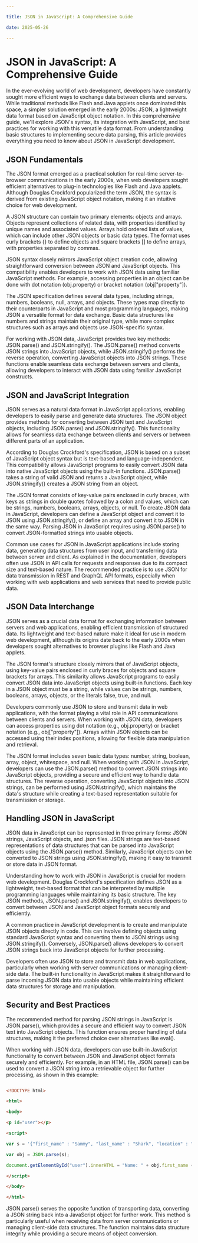 ```yaml
---

title: JSON in JavaScript: A Comprehensive Guide

date: 2025-05-26

---
```



# JSON in JavaScript: A Comprehensive Guide

In the ever-evolving world of web development, developers have constantly sought more efficient ways to exchange data between clients and servers. While traditional methods like Flash and Java applets once dominated this space, a simpler solution emerged in the early 2000s: JSON, a lightweight data format based on JavaScript object notation. In this comprehensive guide, we'll explore JSON's syntax, its integration with JavaScript, and best practices for working with this versatile data format. From understanding basic structures to implementing secure data parsing, this article provides everything you need to know about JSON in JavaScript development.


## JSON Fundamentals

The JSON format emerged as a practical solution for real-time server-to-browser communications in the early 2000s, when web developers sought efficient alternatives to plug-in technologies like Flash and Java applets. Although Douglas Crockford popularized the term JSON, the syntax is derived from existing JavaScript object notation, making it an intuitive choice for web development.

A JSON structure can contain two primary elements: objects and arrays. Objects represent collections of related data, with properties identified by unique names and associated values. Arrays hold ordered lists of values, which can include other JSON objects or basic data types. The format uses curly brackets {} to define objects and square brackets [] to define arrays, with properties separated by commas.

JSON syntax closely mirrors JavaScript object creation code, allowing straightforward conversion between JSON and JavaScript objects. This compatibility enables developers to work with JSON data using familiar JavaScript methods. For example, accessing properties in an object can be done with dot notation (obj.property) or bracket notation (obj["property"]).

The JSON specification defines several data types, including strings, numbers, booleans, null, arrays, and objects. These types map directly to their counterparts in JavaScript and most programming languages, making JSON a versatile format for data exchange. Basic data structures like numbers and strings maintain their original type, while more complex structures such as arrays and objects use JSON-specific syntax.

For working with JSON data, JavaScript provides two key methods: JSON.parse() and JSON.stringify(). The JSON.parse() method converts JSON strings into JavaScript objects, while JSON.stringify() performs the reverse operation, converting JavaScript objects into JSON strings. These functions enable seamless data exchange between servers and clients, allowing developers to interact with JSON data using familiar JavaScript constructs.


## JSON and JavaScript Integration

JSON serves as a natural data format in JavaScript applications, enabling developers to easily parse and generate data structures. The JSON object provides methods for converting between JSON text and JavaScript objects, including JSON.parse() and JSON.stringify(). This functionality allows for seamless data exchange between clients and servers or between different parts of an application.

According to Douglas Crockford's specification, JSON is based on a subset of JavaScript object syntax but is text-based and language-independent. This compatibility allows JavaScript programs to easily convert JSON data into native JavaScript objects using the built-in functions. JSON.parse() takes a string of valid JSON and returns a JavaScript object, while JSON.stringify() creates a JSON string from an object.

The JSON format consists of key-value pairs enclosed in curly braces, with keys as strings in double quotes followed by a colon and values, which can be strings, numbers, booleans, arrays, objects, or null. To create JSON data in JavaScript, developers can define a JavaScript object and convert it to JSON using JSON.stringify(), or define an array and convert it to JSON in the same way. Parsing JSON in JavaScript requires using JSON.parse() to convert JSON-formatted strings into usable objects.

Common use cases for JSON in JavaScript applications include storing data, generating data structures from user input, and transferring data between server and client. As explained in the documentation, developers often use JSON in API calls for requests and responses due to its compact size and text-based nature. The recommended practice is to use JSON for data transmission in REST and GraphQL API formats, especially when working with web applications and web services that need to provide public data.


## JSON Data Interchange

JSON serves as a crucial data format for exchanging information between servers and web applications, enabling efficient transmission of structured data. Its lightweight and text-based nature make it ideal for use in modern web development, although its origins date back to the early 2000s when developers sought alternatives to browser plugins like Flash and Java applets.

The JSON format's structure closely mirrors that of JavaScript objects, using key-value pairs enclosed in curly braces for objects and square brackets for arrays. This similarity allows JavaScript programs to easily convert JSON data into JavaScript objects using built-in functions. Each key in a JSON object must be a string, while values can be strings, numbers, booleans, arrays, objects, or the literals false, true, and null.

Developers commonly use JSON to store and transmit data in web applications, with the format playing a vital role in API communications between clients and servers. When working with JSON data, developers can access properties using dot notation (e.g., obj.property) or bracket notation (e.g., obj["property"]). Arrays within JSON objects can be accessed using their index positions, allowing for flexible data manipulation and retrieval.

The JSON format includes seven basic data types: number, string, boolean, array, object, whitespace, and null. When working with JSON in JavaScript, developers can use the JSON.parse() method to convert JSON strings into JavaScript objects, providing a secure and efficient way to handle data structures. The reverse operation, converting JavaScript objects into JSON strings, can be performed using JSON.stringify(), which maintains the data's structure while creating a text-based representation suitable for transmission or storage.


## Handling JSON in JavaScript

JSON data in JavaScript can be represented in three primary forms: JSON strings, JavaScript objects, and .json files. JSON strings are text-based representations of data structures that can be parsed into JavaScript objects using the JSON.parse() method. Similarly, JavaScript objects can be converted to JSON strings using JSON.stringify(), making it easy to transmit or store data in JSON format.

Understanding how to work with JSON in JavaScript is crucial for modern web development. Douglas Crockford's specification defines JSON as a lightweight, text-based format that can be interpreted by multiple programming languages while maintaining its basic structure. The key JSON methods, JSON.parse() and JSON.stringify(), enables developers to convert between JSON and JavaScript object formats securely and efficiently.

A common practice in JavaScript development is to create and manipulate JSON objects directly in code. This can involve defining objects using standard JavaScript syntax and converting them to JSON strings using JSON.stringify(). Conversely, JSON.parse() allows developers to convert JSON strings back into JavaScript objects for further processing.

Developers often use JSON to store and transmit data in web applications, particularly when working with server communications or managing client-side data. The built-in functionality in JavaScript makes it straightforward to parse incoming JSON data into usable objects while maintaining efficient data structures for storage and manipulation.


## Security and Best Practices

The recommended method for parsing JSON strings in JavaScript is JSON.parse(), which provides a secure and efficient way to convert JSON text into JavaScript objects. This function ensures proper handling of data structures, making it the preferred choice over alternatives like eval().

When working with JSON data, developers can use built-in JavaScript functionality to convert between JSON and JavaScript object formats securely and efficiently. For example, in an HTML file, JSON.parse() can be used to convert a JSON string into a retrievable object for further processing, as shown in this example:

```html

<!DOCTYPE html>

<html>

<body>

<p id="user"></p>

<script>

var s = '{"first_name" : "Sammy", "last_name" : "Shark", "location" : "Ocean"}';

var obj = JSON.parse(s);

document.getElementById("user").innerHTML = "Name: " + obj.first_name + " " + obj.last_name + "<br>" + "Location: " + obj.location;

</script>

</body>

</html>

```

JSON.parse() serves the opposite function of transporting data, converting a JSON string back into a JavaScript object for further work. This method is particularly useful when receiving data from server communications or managing client-side data structures. The function maintains data structure integrity while providing a secure means of object conversion.

